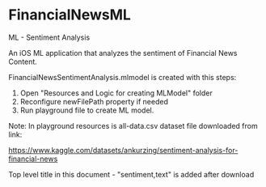 # FinancialNewsML
 ML - Sentiment Analysis

An iOS ML application that analyzes the sentiment of Financial News Content.

FinancialNewsSentimentAnalysis.mlmodel is created with this steps:
1. Open "Resources and Logic for creating MLModel" folder
2. Reconfigure newFilePath property if needed
3. Run playground file to create ML model.

Note:
In playground resources is all-data.csv dataset file downloaded from link:

https://www.kaggle.com/datasets/ankurzing/sentiment-analysis-for-financial-news

Top level title in this document - "sentiment,text" is added after download

